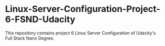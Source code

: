# Linux-Server-Configuration-Project-6-FSND-Udacity
This repository contains project 6 Linux Server Configuration of Udacity's Full Stack Nano Degree.
